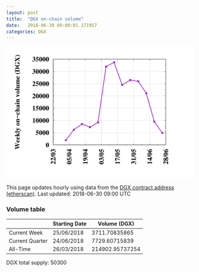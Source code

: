 ```yaml
---
layout: post
title:  "DGX on-chain volume"
date:   2018-06-30 09:00:01.171957
categories: DGX
---
```


![DGX volume graph](dgxvolume_scripts/out.png)


This page updates hourly using data from the [DGX contract address (etherscan)](https://etherscan.io/token/0x4f3afec4e5a3f2a6a1a411def7d7dfe50ee057bf). Last updated:
2018-06-30 09:00 UTC

### Volume table

| | Starting Date | Volume (DGX) 
--- | --- | ---
Current Week |25/06/2018|3711.70835865
Current Quarter |24/06/2018|7729.60715839
All-Time |26/03/2018|214902.95737254

DGX total supply: 50300
